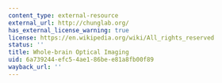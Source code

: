 ```yaml
---
content_type: external-resource
external_url: http://chunglab.org/
has_external_license_warning: true
license: https://en.wikipedia.org/wiki/All_rights_reserved
status: ''
title: Whole-brain Optical Imaging
uid: 6a739244-efc5-4ae1-86be-e81a8fb00f89
wayback_url: ''
---
```

